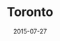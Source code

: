---
layout: city
permalink: /toronto
date:   2015-07-27
category: city

title: Toronto
flag: ca
province: Ontario
---